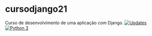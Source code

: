 # cursodjango21
Curso de desenvolvimento de uma aplicação com Django.
[![Updates](https://pyup.io/repos/github/rafael1717y/cursodjango21/shield.svg)](https://pyup.io/repos/github/rafael1717y/cursodjango21/)
[![Python 3](https://pyup.io/repos/github/rafael1717y/cursodjango21/python-3-shield.svg)](https://pyup.io/repos/github/rafael1717y/cursodjango21/)

